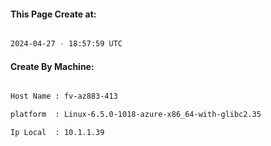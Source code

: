 
   
#### This Page Create at:

```bash

2024-04-27 - 18:57:59 UTC

```

#### Create By Machine:

```bash

Host Name : fv-az883-413

platform  : Linux-6.5.0-1018-azure-x86_64-with-glibc2.35

Ip Local  : 10.1.1.39

```

